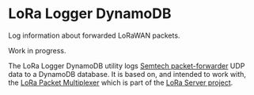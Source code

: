 # LoRa Logger DynamoDB
Log information about forwarded LoRaWAN packets.

Work in progress.

The LoRa Logger DynamoDB utility logs [Semtech packet-forwarder](https://github.com/lora-net/packet_forwarder)
UDP data to a DynamoDB database. It is based on, and intended to work with, the
[LoRa Packet Multiplexer](https://github.com/brocaar/lora-packet-multiplexer)
which is part of the [LoRa Server project](https://www.loraserver.io).

